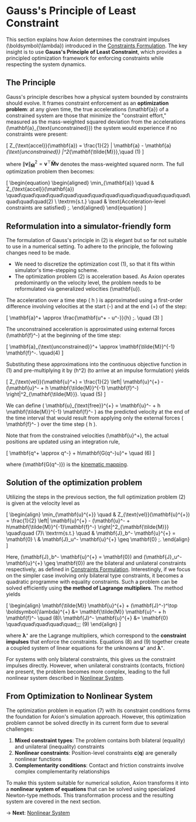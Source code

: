 # Gauss's Principle of Least Constraint

This section explains how Axion determines the constraint impulses \(\boldsymbol{\lambda}\) introduced in the [Constraints Formulation](./constraints.md). The key insight is to use **Gauss's Principle of Least Constraint**, which provides a principled optimization framework for enforcing constraints while respecting the system dynamics.

## The Principle

Gauss's principle describes how a physical system bounded by constraints should evolve. It frames constraint enforcement as an **optimization problem**: at any given time, the true accelerations \(\mathbf{a}\) of a constrained system are those that minimize the "constraint effort," measured as the mass-weighted squared deviation from the accelerations \(\mathbf{a}_{\text{unconstrained}}\) the system would experience if no constraints were present:

\[
    Z_{\text{accel}}(\mathbf{a}) = \frac{1}{2} \| \mathbf{a} - \mathbf{a}_{\text{unconstrained}} \|^2_{\mathbf{\tilde{M}}},\quad (1)
\]

where $\|\mathbf{v}\|^2_{\mathbf{\tilde{M}}} = \mathbf{v}^\top \mathbf{\tilde{M}} \mathbf{v}$ denotes the mass-weighted squared norm. The full optimization problem then becomes:

\[
\begin{equation}
\begin{aligned}
\min_{\mathbf{a}} \quad & Z_{\text{accel}}(\mathbf{a}) \quad\quad\quad\quad\quad\quad\quad\quad\quad\quad\quad\quad\quad\quad\quad\quad(2) \\
\textrm{s.t.} \quad & \text{Acceleration-level constraints are satisfied} \;.
\end{aligned}
\end{equation}
\]

## Reformulation into a simulator-friendly form
The formulation of Gauss's principle in (2) is elegant but so far not suitable to use in a numerical setting. To adhere to the principle, the following changes need to be made.

- We need to discretize the optimization cost (1), so that it fits within simulator's time-stepping scheme.
- The optimization problem (2) is acceleration based. As Axion operates predominantly on the velocity level, the problem needs to be reformulated via generalized velocities \(\mathbf{u}\).

The acceleration over a time step \( h \) is approximated using a first-order difference involving velocities at the start (-) and at the end (+) of the step:

\[
    \mathbf{a}^+ \approx \frac{\mathbf{u^+ - u^-}}{h} \;.   \quad (3)
\]

The unconstrained acceleration is approximated using external forces \(\mathbf{f}^-\) at the beginning of the time step:

\[
\mathbf{a}_{\text{unconstrained}}^+ \approx \mathbf{\tilde{M}}^{-1} \mathbf{f}^-.   \quad(4)
\]

Substituting these approximations into the continuous objective function in (1) and pre-multiplying it by \(h^2\) (to arrive at an impulse formulation) yields

\[
    Z_{\text{vel}}(\mathbf{u}^+) = \frac{1}{2} \left\| \mathbf{u}^{+} - (\mathbf{u}^- + h \mathbf{\tilde{M}}^{-1} \mathbf{f}^-) \right\|^2_{\mathbf{\tilde{M}}}.    \quad (5)
\]

We can define \( \mathbf{u}_{\text{free}}^{+} = \mathbf{u}^- + h \mathbf{\tilde{M}}^{-1} \mathbf{f}^- \) as the predicted velocity at the end of the time interval that would result from applying only the external forces \( \mathbf{f}^- \) over the time step \( h \). 

Note that from the constrained velocities \(\mathbf{u}^+\), the actual positions are updated using an integration rule,

\[
    \mathbf{q^+ \approx q^-} + h\mathbf{G(q^-)u}^+ \quad (6)
\]

where \(\mathbf{G(q^-)}\) is the [kinematic mapping](./non-linear-system.md#kinematic-mapping).

## Solution of the optimization problem
Utilizing the steps in the previous section, the full optimization problem (2) is given at the velocity level as

\[
    \begin{align}
    \min_{\mathbf{u}^{+}} \quad & Z_{\text{vel}}(\mathbf{u}^{+}) = \frac{1}{2} \left\| \mathbf{u}^{+} - (\mathbf{u}^- + h\mathbf{\tilde{M}}^{-1}\mathbf{f}^-) \right\|^2_{\mathbf{\tilde{M}}} \quad\quad (7)\\
    \textrm{s.t.} \quad & \mathbf{J}_b^- \mathbf{u}^{+} = \mathbf{0} \\
    & \mathbf{J}_u^- \mathbf{u}^{+} \geq \mathbf{0} \;.
    \end{align}
\]

Here, \(\mathbf{J}_b^- \mathbf{u}^{+} = \mathbf{0}\) and \(\mathbf{J}_u^- \mathbf{u}^{+} \geq \mathbf{0}\) are the bilateral and unilateral constraints respectively, as defined in [Constraints Formulation](./constraints.md). Interestingly, if we focus on the simpler case involving only bilateral type constraints, it becomes a quadratic programme with equality constraints. Such a problem can be solved efficiently using **the method of Lagrange multipliers**. The method yields

\[
    \begin{align}
    \mathbf{\tilde{M}} \mathbf{u}^{+} + (\mathbf{J}^-)^\top \boldsymbol{\lambda}^{+} &= \mathbf{\tilde{M}} \mathbf{u}^- + h \mathbf{f}^- \quad (8)\\
    \mathbf{J}^- \mathbf{u}^{+} &= \mathbf{0} \quad\quad\quad\quad\quad\;\;\; (9)
    \end{align}
\]

where **λ**⁺ are the Lagrange multipliers, which correspond to the **constraint impulses** that enforce the constraints. Equations (8) and (9) together create a coupled system of linear equations for the unknowns **u**⁺ and **λ**⁺. 

For systems with only bilateral constraints, this gives us the constraint impulses directly. However, when unilateral constraints (contacts, friction) are present, the problem becomes more complex, leading to the full nonlinear system described in [Nonlinear System](./non-linear-system.md).

## From Optimization to Nonlinear System

The optimization problem in equation (7) with its constraint conditions forms the foundation for Axion's simulation approach. However, this optimization problem cannot be solved directly in its current form due to several challenges:

1. **Mixed constraint types**: The problem contains both bilateral (equality) and unilateral (inequality) constraints
2. **Nonlinear constraints**: Position-level constraints **c**(**q**) are generally nonlinear functions
3. **Complementarity conditions**: Contact and friction constraints involve complex complementarity relationships

To make this system suitable for numerical solution, Axion transforms it into a **nonlinear system of equations** that can be solved using specialized Newton-type methods. This transformation process and the resulting system are covered in the next section.

→ **Next**: [Nonlinear System](./non-linear-system.md)